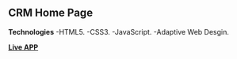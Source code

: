 ## CRM Home Page


**Technologies**
-HTML5.
-CSS3.
-JavaScript.
-Adaptive Web Desgin.

**[Live APP](https://tamerjb.github.io/crm_landingp)**
